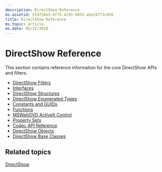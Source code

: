 ```yaml
---
description: DirectShow Reference
ms.assetid: 5fd72be3-4ff5-4c93-8055-abe247f3c856
title: DirectShow Reference
ms.topic: article
ms.date: 05/31/2018
---
```


# DirectShow Reference

This section contains reference information for the core DirectShow APIs and filters.

-   [DirectShow Filters](directshow-filters.md)
-   [Interfaces](interfaces.md)
-   [DirectShow Structures](directshow-structures.md)
-   [DirectShow Enumerated Types](directshow-enumerated-types.md)
-   [Constants and GUIDs](constants-and-guids.md)
-   [Functions](functions.md)
-   [MSWebDVD ActiveX Control](mswebdvd-activex-control.md)
-   [Property Sets](property-sets.md)
-   [Codec API Reference](codec-api-reference.md)
-   [DirectShow Objects](directshow-objects.md)
-   [DirectShow Base Classes](directshow-base-classes.md)

## Related topics

<dl> <dt>

[DirectShow](directshow.md)
</dt> </dl>

 

 



